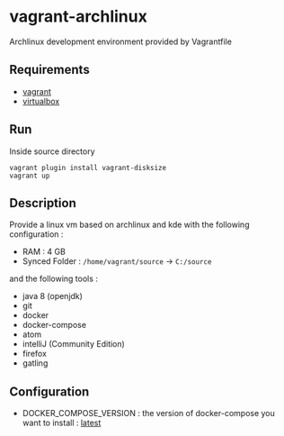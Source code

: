 # vagrant-archlinux
Archlinux development environment provided by Vagrantfile

## Requirements

* [vagrant](https://www.vagrantup.com/downloads.html)
* [virtualbox](https://www.virtualbox.org/wiki/Downloads)

## Run

Inside source directory

```shell
vagrant plugin install vagrant-disksize
vagrant up
```

## Description

Provide a linux vm based on archlinux and kde with the following configuration :

* RAM : 4 GB
* Synced Folder : `/home/vagrant/source` -> `C:/source`

and the following tools :

* java 8 (openjdk)
* git
* docker
* docker-compose
* atom
* intelliJ (Community Edition)
* firefox
* gatling

## Configuration

* DOCKER_COMPOSE_VERSION : the version of docker-compose you want to install : [latest](https://github.com/docker/compose/releases/latest)
